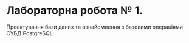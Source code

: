 # Лабораторна робота № 1.
Проектування бази даних та ознайомлення з базовими операціями СУБД PostgreSQL
